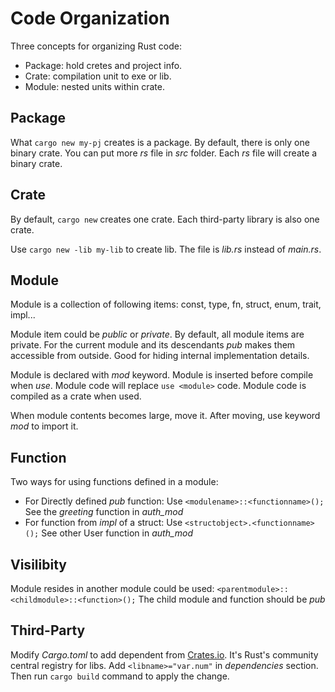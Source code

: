 # Code Organization
Three concepts for organizing Rust code:
* Package: hold cretes and project info.
* Crate: compilation unit to exe or lib.
* Module: nested units within crate.

## Package
What `cargo new my-pj` creates is a package.
By default, there is only one binary crate.
You can put more *rs* file in *src* folder.
Each *rs* file will create a binary crate.

## Crate
By default, `cargo new` creates one crate.
Each third-party library is also one crate.

Use `cargo new -lib my-lib` to create lib.
The file is *lib.rs* instead of *main.rs*.

## Module
Module is a collection of following items:
const, type, fn, struct, enum, trait, impl...

Module item could be *public* or *private*.
By default, all module items are private.
For the current module and its descendants
*pub* makes them accessible from outside.
Good for hiding internal implementation details.

Module is declared with *mod* keyword.
Module is inserted before compile when *use*.
Module code will replace `use <module>` code.
Module code is compiled as a crate when used.

When module contents becomes large, move it.
After moving, use keyword *mod* to import it.

## Function
Two ways for using functions defined in a module:
* For Directly defined *pub* function: 
Use `<modulename>::<functionname>();`
See the *greeting* function in *auth_mod*
* For function from *impl* of a struct:
Use `<structobject>.<functionname>();`
See other User function in *auth_mod*

## Visilibity
Module resides in another module could be used:
`<parentmodule>::<childmodule>::<function>();`
The child module and function should be *pub*

## Third-Party
Modify *Cargo.toml* to add dependent from [Crates.io](https://crates.io/).
It's Rust's community central registry for libs.
Add `<libname>="var.num"` in *dependencies* section.
Then run `cargo build` command to apply the change.
